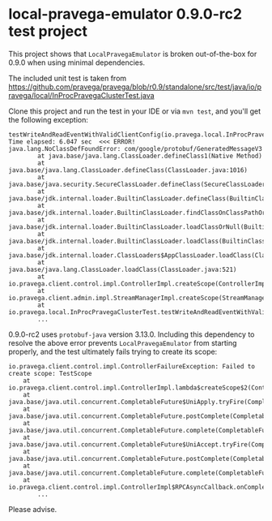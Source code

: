 # local-pravega-emulator 0.9.0-rc2 test project

This project shows that `LocalPravegaEmulator` is broken out-of-the-box for 0.9.0 when using minimal dependencies.

The included unit test is taken from https://github.com/pravega/pravega/blob/r0.9/standalone/src/test/java/io/pravega/local/InProcPravegaClusterTest.java

Clone this project and run the test in your IDE or via `mvn test`, and you'll get the following exception:

```
testWriteAndReadEventWithValidClientConfig(io.pravega.local.InProcPravegaClusterTest)  Time elapsed: 6.047 sec  <<< ERROR!
java.lang.NoClassDefFoundError: com/google/protobuf/GeneratedMessageV3
        at java.base/java.lang.ClassLoader.defineClass1(Native Method)
        at java.base/java.lang.ClassLoader.defineClass(ClassLoader.java:1016)
        at java.base/java.security.SecureClassLoader.defineClass(SecureClassLoader.java:174)
        at java.base/jdk.internal.loader.BuiltinClassLoader.defineClass(BuiltinClassLoader.java:800)
        at java.base/jdk.internal.loader.BuiltinClassLoader.findClassOnClassPathOrNull(BuiltinClassLoader.java:698)
        at java.base/jdk.internal.loader.BuiltinClassLoader.loadClassOrNull(BuiltinClassLoader.java:621)
        at java.base/jdk.internal.loader.BuiltinClassLoader.loadClass(BuiltinClassLoader.java:579)
        at java.base/jdk.internal.loader.ClassLoaders$AppClassLoader.loadClass(ClassLoaders.java:178)
        at java.base/java.lang.ClassLoader.loadClass(ClassLoader.java:521)
        at io.pravega.client.control.impl.ControllerImpl.createScope(ControllerImpl.java:288)
        at io.pravega.client.admin.impl.StreamManagerImpl.createScope(StreamManagerImpl.java:125)
        at io.pravega.local.InProcPravegaClusterTest.testWriteAndReadEventWithValidClientConfig(InProcPravegaClusterTest.java:135)
        ...
```

0.9.0-rc2 uses `protobuf-java` version 3.13.0. Including this dependency to resolve the above error prevents `LocalPravegaEmulator` from starting properly, and the test ultimately fails trying to create its scope:

```
io.pravega.client.control.impl.ControllerFailureException: Failed to create scope: TestScope
	at io.pravega.client.control.impl.ControllerImpl.lambda$createScope$2(ControllerImpl.java:292)
	at java.base/java.util.concurrent.CompletableFuture$UniApply.tryFire(CompletableFuture.java:642)
	at java.base/java.util.concurrent.CompletableFuture.postComplete(CompletableFuture.java:506)
	at java.base/java.util.concurrent.CompletableFuture.complete(CompletableFuture.java:2073)
	at java.base/java.util.concurrent.CompletableFuture$UniAccept.tryFire(CompletableFuture.java:714)
	at java.base/java.util.concurrent.CompletableFuture.postComplete(CompletableFuture.java:506)
	at java.base/java.util.concurrent.CompletableFuture.complete(CompletableFuture.java:2073)
	at io.pravega.client.control.impl.ControllerImpl$RPCAsyncCallback.onCompleted(ControllerImpl.java:1720)
        ...
```

Please advise.
